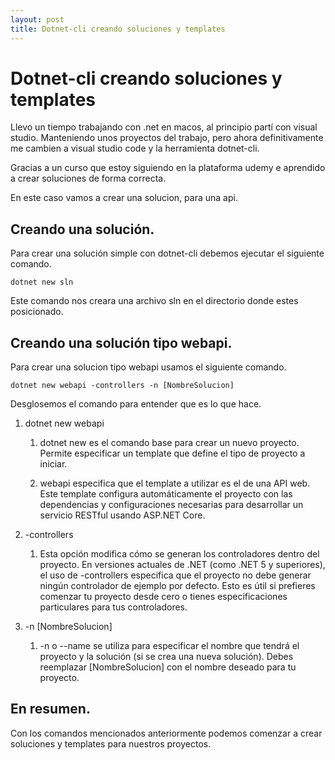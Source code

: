 ```yaml
---
layout: post
title: Dotnet-cli creando soluciones y templates
---
```


# Dotnet-cli creando soluciones y templates

Llevo un tiempo trabajando con .net en macos, al principio partí con visual studio. Manteniendo unos proyectos del trabajo, pero ahora definitivamente me cambien a visual studio code y la herramienta dotnet-cli.

Gracias a un curso que estoy siguiendo en la plataforma udemy e aprendido a crear soluciones de forma correcta.

En este caso vamos a crear una solucion, para una api.

## Creando una solución.

Para crear una solución simple con dotnet-cli debemos ejecutar el siguiente comando.

```Text
dotnet new sln
```

Este comando nos creara una archivo sln en el directorio donde estes posicionado.

## Creando una solución tipo webapi.

Para crear una solucion tipo webapi usamos el siguiente comando.

```Text
dotnet new webapi -controllers -n [NombreSolucion]
```

Desglosemos el comando para entender que es lo que hace.

1. dotnet new webapi

   
    1. dotnet new es el comando base para crear un nuevo proyecto. Permite especificar un template que define el tipo de proyecto a iniciar.

    2. webapi especifica que el template a utilizar es el de una API web. Este template configura automáticamente el proyecto con las dependencias y configuraciones necesarias para desarrollar un servicio RESTful usando ASP.NET Core.

2. -controllers
   
   1. Esta opción modifica cómo se generan los controladores dentro del proyecto. En versiones actuales de .NET (como .NET 5 y superiores), el uso de -controllers especifica que el proyecto no debe generar ningún controlador de ejemplo por defecto. Esto es útil si prefieres comenzar tu proyecto desde cero o tienes especificaciones particulares para tus controladores.
   
3. -n [NombreSolucion]
   
    1. -n o --name se utiliza para especificar el nombre que tendrá el proyecto y la solución (si se crea una nueva solución). Debes reemplazar [NombreSolucion] con el nombre deseado para tu proyecto.

## En resumen.

Con los comandos mencionados anteriormente podemos comenzar a crear soluciones y templates para nuestros proyectos.

